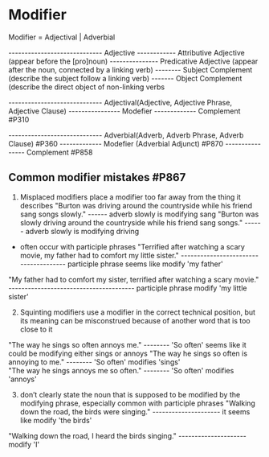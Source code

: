 # Modifier
Modifier = Adjectival | Adverbial

-----------------------------   Adjective
------------                    Attributive Adjective  (appear before the [pro]noun)
            ---------------     Predicative Adjective  (appear after the noun, connected by a linking verb)
            --------            Subject Complement     (describe the subject follow a linking verb)
                    -------     Object Complement      (describe the direct object of non-linking verbs



-----------------------------   Adjectival(Adjective, Adjective Phrase, Adjective Clause)
----------------                Modefier
                -------------   Complement #P310


-----------------------------   Adverbial(Adverb, Adverb Phrase, Adverb Clause) #P360
-------------                   Modefier (Adverbial Adjunct) #P870
             ----------------   Complement #P858

## Common modifier mistakes  #P867
1. Misplaced modifiers
place a modifier too far away from the thing it describes
"Burton was driving around the countryside while his friend sang songs slowly."
                                                                       ------   adverb slowly is modifying sang
"Burton was slowly driving around the countryside while his friend sang songs."
            ------                                                              adverb slowly is modifying driving

* often occur with participle phrases
"Terrified after watching a scary movie, my father had to comfort my little sister."
 --------------------------------------                                             participle phrase seems like modify 'my father'

"My father had to comfort my sister, terrified after watching a scary movie."
                                     ---------------------------------------  participle phrase modify 'my little sister'

2. Squinting modifiers
use a modifier in the correct technical position, but its meaning can be misconstrued because of another word that is too close to it

"The way he sings so often annoys me."
                  --------               'So often' seems like it could be modifying either sings or annoys
"The way he sings so often is annoying to me."
                  --------                    'So often' modifies 'sings'                
"The way he sings annoys me so often."
                            --------           'So often' modifies 'annoys'   

3. don’t clearly state the noun that is supposed to be modified by the modifying phrase, especially common with participle phrases
"Walking down the road, the birds were singing."
 ---------------------                            it seems like modify 'the birds' 

"Walking down the road, I heard the birds singing."
 ---------------------                             modify 'I' 

